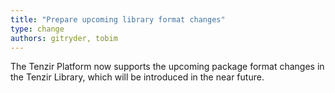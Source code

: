 ```yaml
---
title: "Prepare upcoming library format changes"
type: change
authors: gitryder, tobim
---
```

The Tenzir Platform now supports the upcoming package format changes in the Tenzir Library, which will be introduced in the near future.
